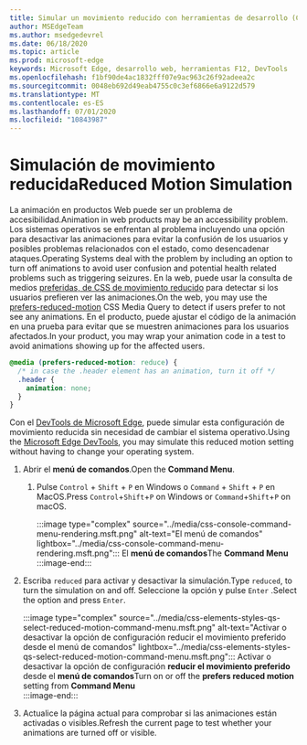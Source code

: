 ```yaml
---
title: Simular un movimiento reducido con herramientas de desarrollo (CSS prefiere reducir el movimiento)
author: MSEdgeTeam
ms.author: msedgedevrel
ms.date: 06/18/2020
ms.topic: article
ms.prod: microsoft-edge
keywords: Microsoft Edge, desarrollo web, herramientas F12, DevTools
ms.openlocfilehash: f1bf90de4ac1832fff07e9ac963c26f92adeea2c
ms.sourcegitcommit: 0048eb692d49eab4755c0c3ef6866e6a9122d579
ms.translationtype: MT
ms.contentlocale: es-ES
ms.lasthandoff: 07/01/2020
ms.locfileid: "10843987"
---
```

# <span data-ttu-id="61170-103">Simulación de movimiento reducida</span><span class="sxs-lookup"><span data-stu-id="61170-103">Reduced Motion Simulation</span></span>  

<span data-ttu-id="61170-104">La animación en productos Web puede ser un problema de accesibilidad.</span><span class="sxs-lookup"><span data-stu-id="61170-104">Animation in web products may be an accessibility problem.</span></span>  <span data-ttu-id="61170-105">Los sistemas operativos se enfrentan al problema incluyendo una opción para desactivar las animaciones para evitar la confusión de los usuarios y posibles problemas relacionados con el estado, como desencadenar ataques.</span><span class="sxs-lookup"><span data-stu-id="61170-105">Operating Systems deal with the problem by including an option to turn off animations to avoid user confusion and potential health related problems such as triggering seizures.</span></span>  <span data-ttu-id="61170-106">En la web, puede usar la consulta de medios [preferidas, de CSS de movimiento reducido][MDNPrefersReducedMotion] para detectar si los usuarios prefieren ver las animaciones.</span><span class="sxs-lookup"><span data-stu-id="61170-106">On the web, you may use the [prefers-reduced-motion][MDNPrefersReducedMotion] CSS Media Query to detect if users prefer to not see any animations.</span></span>  <span data-ttu-id="61170-107">En el producto, puede ajustar el código de la animación en una prueba para evitar que se muestren animaciones para los usuarios afectados.</span><span class="sxs-lookup"><span data-stu-id="61170-107">In your product, you may wrap your animation code in a test to avoid animations showing up for the affected users.</span></span>  

```css
@media (prefers-reduced-motion: reduce) {
  /* in case the .header element has an animation, turn it off */
  .header {
    animation: none;
  }
}
```  

<span data-ttu-id="61170-108">Con el [DevTools de Microsoft Edge][DevtoolsGuideChromiumMain], puede simular esta configuración de movimiento reducida sin necesidad de cambiar el sistema operativo.</span><span class="sxs-lookup"><span data-stu-id="61170-108">Using the [Microsoft Edge DevTools][DevtoolsGuideChromiumMain], you may simulate this reduced motion setting without having to change your operating system.</span></span>  

1.  <span data-ttu-id="61170-109">Abrir el **menú de comandos**.</span><span class="sxs-lookup"><span data-stu-id="61170-109">Open the **Command Menu**.</span></span>  
    1.  <span data-ttu-id="61170-110">Pulse `Control` + `Shift` + `P` en Windows o `Command` + `Shift` + `P` en MacOS.</span><span class="sxs-lookup"><span data-stu-id="61170-110">Press `Control`+`Shift`+`P`  on Windows or `Command`+`Shift`+`P` on macOS.</span></span>  
        
        :::image type="complex" source="../media/css-console-command-menu-rendering.msft.png" alt-text="El menú de comandos" lightbox="../media/css-console-command-menu-rendering.msft.png":::
           <span data-ttu-id="61170-112">El **menú de comandos**</span><span class="sxs-lookup"><span data-stu-id="61170-112">The **Command Menu**</span></span>  
        :::image-end:::   
        
1.  <span data-ttu-id="61170-113">Escriba `reduced` para activar y desactivar la simulación.</span><span class="sxs-lookup"><span data-stu-id="61170-113">Type `reduced`, to turn the simulation on and off.</span></span>  <span data-ttu-id="61170-114">Seleccione la opción y pulse `Enter` .</span><span class="sxs-lookup"><span data-stu-id="61170-114">Select the option and press `Enter`.</span></span>  
    
    :::image type="complex" source="../media/css-elements-styles-qs-select-reduced-motion-command-menu.msft.png" alt-text="Activar o desactivar la opción de configuración reducir el movimiento preferido desde el menú de comandos" lightbox="../media/css-elements-styles-qs-select-reduced-motion-command-menu.msft.png":::
       <span data-ttu-id="61170-116">Activar o desactivar la opción de configuración **reducir el movimiento preferido** desde el **menú de comandos**</span><span class="sxs-lookup"><span data-stu-id="61170-116">Turn on or off the **prefers reduced motion** setting from **Command Menu**</span></span>  
    :::image-end:::  
    
1.  <span data-ttu-id="61170-117">Actualice la página actual para comprobar si las animaciones están activadas o visibles.</span><span class="sxs-lookup"><span data-stu-id="61170-117">Refresh the current page to test whether your animations are turned off or visible.</span></span>  
    
<!-- image links -->  

[ImageCommandMenu]: /microsoft-edge/devtools-guide-chromium/media/css-console-command-menu-rendering.msft.png "Ilustración 1: el menú de comandos"  
[ImageToggleReducedMotionFromCommandMenu]: /microsoft-edge/devtools-guide-chromium/media/css-elements-styles-qs-select-reduced-motion-command-menu.msft.png "Ilustración 2: conmutar movimiento reducido desde la paleta de comandos"

<!-- links -->  

[DevtoolsGuideChromiumMain]: ../../devtools-guide-chromium.md "Herramientas para desarrolladores de Microsoft Edge (cromo) Microsoft | Microsoft docs"  

[MDNPrefersReducedMotion]: https://developer.mozilla.org/en-US/docs/Web/CSS/@media/prefers-reduced-motion "preferido: ahorro: movimiento | MDN"  

